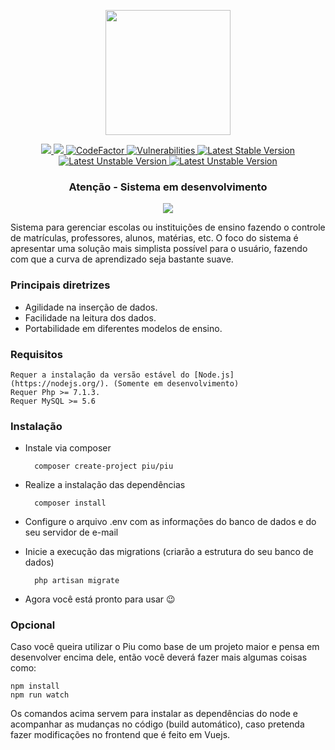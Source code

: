<p align="center">
  <img src="https://github.com/JJS4ntos/Piu/blob/master/piu.svg" height="200"/>
</p>
<p align="center">
    <a href="https://codeclimate.com/github/JJS4ntos/SchoolManager/maintainability">
        <img src="https://api.codeclimate.com/v1/badges/d5755aea0800cbdf5c96/maintainability" />
    </a>
    <a href="https://travis-ci.org/JJS4ntos/Piu">
        <img src="https://travis-ci.org/JJS4ntos/Piu.svg?branch=master">
    </a>
    <a href="https://www.codefactor.io/repository/github/jjs4ntos/piu">
        <img src="https://www.codefactor.io/repository/github/jjs4ntos/piu/badge" alt="CodeFactor" />
    </a> 
    <a href="https://snyk.io/test/github/JJS4ntos/Piu/badge.svg?targetFile=package.json">
        <img src="https://snyk.io/test/github/JJS4ntos/Piu/badge.svg?targetFile=package.json" alt="Vulnerabilities" />
    </a>
    <a href="https://packagist.org/packages/piu/piu">
        <img src="https://poser.pugx.org/piu/piu/version" alt="Latest Stable Version">
    </a>
    <a href="https://packagist.org/packages/piu/piu">
        <img src="https://poser.pugx.org/piu/piu/v/unstable" alt="Latest Unstable Version">
    </a>
    <a href="https://packagist.org/packages/piu/piu/license">
        <img src="https://poser.pugx.org/piu/piu/license" alt="Latest Unstable Version">
    </a>
</p>

<h3 align="center">Atenção - Sistema em desenvolvimento</h3>
<p align="center">
    <img src="https://github.com/JJS4ntos/Piu/blob/master/piu.gif">
</p>

Sistema para gerenciar escolas ou instituições de ensino fazendo o controle de matrículas, professores, alunos, matérias, etc. O foco do sistema é apresentar uma solução mais simplista possível para o usuário, fazendo com que a curva de aprendizado seja bastante suave.

### Principais diretrizes

  - Agilidade na inserção de dados.
  - Facilidade na leitura dos dados.
  - Portabilidade em diferentes modelos de ensino.


### Requisitos

    Requer a instalação da versão estável do [Node.js](https://nodejs.org/). (Somente em desenvolvimento)
    Requer Php >= 7.1.3.
    Requer MySQL >= 5.6

### Instalação

- Instale via composer

        composer create-project piu/piu
    
- Realize a instalação das dependências

        composer install

- Configure o arquivo .env com as informações do banco de dados e do seu servidor de e-mail

- Inicie a execução das migrations (criarão a estrutura do seu banco de dados)

        php artisan migrate
        
- Agora você está pronto para usar :wink:

### Opcional

Caso você queira utilizar o Piu como base de um projeto maior e pensa em desenvolver encima dele, então você deverá fazer mais algumas coisas como:
    
    npm install
    npm run watch

Os comandos acima servem para instalar as dependências do node e acompanhar as mudanças no código (build automático), caso pretenda fazer modificações no frontend que é feito em Vuejs.


